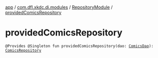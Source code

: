 [app](../../index.md) / [com.dfl.xkdc.di.modules](../index.md) / [RepositoryModule](index.md) / [providedComicsRepository](./provided-comics-repository.md)

# providedComicsRepository

`@Provides @Singleton fun providedComicsRepository(dao: `[`ComicsDao`](../../com.dfl.xkdc.repository/-comics-dao/index.md)`): `[`ComicsRepository`](../../com.dfl.xkdc.repository/-comics-repository/index.md)
